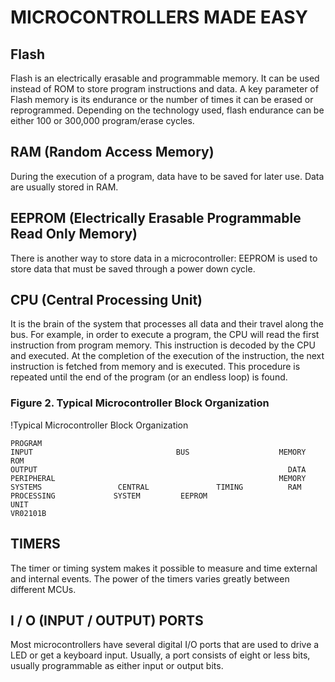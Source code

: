 # MICROCONTROLLERS MADE EASY

## Flash
Flash is an electrically erasable and programmable memory. It can be used instead of ROM to store program instructions and data. A key parameter of Flash memory is its endurance or the number of times it can be erased or reprogrammed. Depending on the technology used, flash endurance can be either 100 or 300,000 program/erase cycles.

## RAM (Random Access Memory)
During the execution of a program, data have to be saved for later use. Data are usually stored in RAM.

## EEPROM (Electrically Erasable Programmable Read Only Memory)
There is another way to store data in a microcontroller: EEPROM is used to store data that must be saved through a power down cycle.

## CPU (Central Processing Unit)
It is the brain of the system that processes all data and their travel along the bus. For example, in order to execute a program, the CPU will read the first instruction from program memory. This instruction is decoded by the CPU and executed. At the completion of the execution of the instruction, the next instruction is fetched from memory and is executed. This procedure is repeated until the end of the program (or an endless loop) is found.

### Figure 2. Typical Microcontroller Block Organization
!Typical Microcontroller Block Organization

```
PROGRAM
INPUT                                BUS                    MEMORY
ROM
OUTPUT                                                        DATA
PERIPHERAL                                                  MEMORY
SYSTEMS                 CENTRAL               TIMING          RAM
PROCESSING             SYSTEM         EEPROM
UNIT
VR02101B
```

## TIMERS
The timer or timing system makes it possible to measure and time external and internal events. The power of the timers varies greatly between different MCUs.

## I / O (INPUT / OUTPUT) PORTS
Most microcontrollers have several digital I/O ports that are used to drive a LED or get a keyboard input. Usually, a port consists of eight or less bits, usually programmable as either input or output bits.